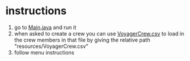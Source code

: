 # instructions
1. go to [Main.java](https://github.com/estelita24601/Final_Project_5004/blob/63a853122f44fdc496011e10d56d539f52481ad5/src/Main.java) and run it
2. when asked to create a crew you can use [VoyagerCrew.csv](https://github.com/estelita24601/Final_Project_5004/blob/63a853122f44fdc496011e10d56d539f52481ad5/resources/VoyagerCrew.csv) to load in the crew members in that file by giving the relative path "resources/VoyagerCrew.csv"
3. follow menu instructions
